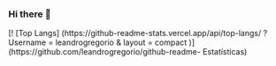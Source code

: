 ### Hi there 👋

<!--
**leandrogregorio/leandrogregorio** is a ✨ _special_ ✨ repository because its `README.md` (this file) appears on your GitHub profile.

Here are some ideas to get you started:

- 🔭 I’m currently working on ...
- 🌱 I’m currently learning ...
- 👯 I’m looking to collaborate on ...
- 🤔 I’m looking for help with ...
- 💬 Ask me about ...
- 📫 How to reach me: ...
- 😄 Pronouns: ...
- ⚡ Fun fact: ...
-->[! [Top Langs] (https://github-readme-stats.vercel.app/api/top-langs/ ? Username = leandrogregorio & layout = compact )] (https://github.com/leandrogregorio/github-readme- Estatísticas)

